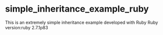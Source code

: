 # simple_inheritance_example_ruby

This is an extremely simple inheritance example  developed with Ruby 
Ruby version:ruby 2.7.1p83




